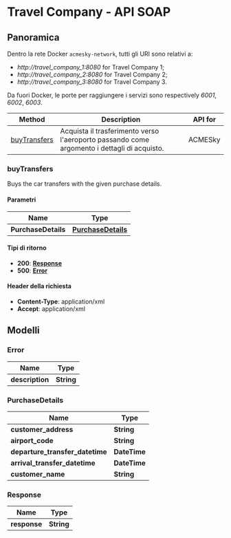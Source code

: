 # Travel Company - API SOAP

## Panoramica

Dentro la rete Docker `acmesky-network`, tutti gli URI sono relativi a:

- *http://travel_company_1:8080* for Travel Company 1;
- *http://travel_company_2:8080* for Travel Company 2;
- *http://travel_company_3:8080* for Travel Company 3.


Da fuori Docker, le porte per raggiungere i servizi sono respectively *6001*, *6002*, *6003*.

| Method                        | Description                                                                                 | API for |
|-------------------------------|---------------------------------------------------------------------------------------------|---------|
| [buyTransfers](#buytransfers) | Acquista il trasferimento verso l'aeroporto passando come argomento i dettagli di acquisto. | ACMESky |

<a name="buyTransfers"></a>
### buyTransfers
Buys the car transfers with the given purchase details.

#### Parametri

| Name                | Type                                             |
|---------------------|--------------------------------------------------|
| **PurchaseDetails** | [**PurchaseDetails**](#purchasedetails) |

#### Tipi di ritorno

- **200**: [**Response**](#response)
- **500**: [**Error**](#error)

#### Header della richiesta

- **Content-Type**: application/xml
- **Accept**: application/xml


## Modelli

<a name="error"></a>
### Error

| Name            | Type       |
|-----------------|------------|
| **description** | **String** |

<a name="purchasedetails"></a>
### PurchaseDetails

| Name                              | Type         |
|-----------------------------------|--------------|
| **customer\_address**             | **String**   |
| **airport\_code**                 | **String**   |
| **departure\_transfer\_datetime** | **DateTime** |
| **arrival\_transfer\_datetime**   | **DateTime** |
| **customer\_name**                | **String**   |

<a name="response"></a>
### Response

| Name         | Type       |
|--------------|------------|
| **response** | **String** |
